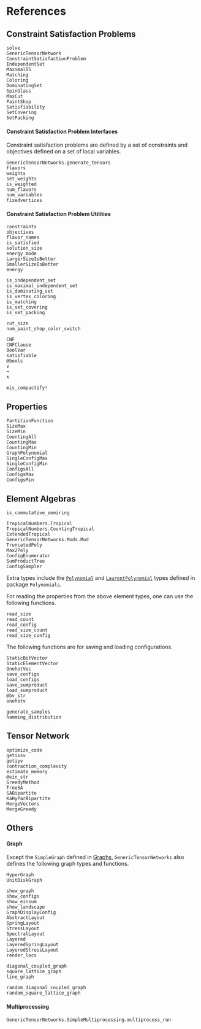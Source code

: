 # References
## Constraint Satisfaction Problems
```@docs
solve
GenericTensorNetwork
ConstraintSatisfactionProblem
IndependentSet
MaximalIS
Matching
Coloring
DominatingSet
SpinGlass
MaxCut
PaintShop
Satisfiability
SetCovering
SetPacking
```

#### Constraint Satisfaction Problem Interfaces

Constraint satisfaction problems are defined by a set of constraints and objectives defined on a set of local variables.

```@docs
GenericTensorNetworks.generate_tensors
flavors
weights
set_weights
is_weighted
num_flavors
num_variables
fixedvertices
```

#### Constraint Satisfaction Problem Utilities
```@docs
constraints
objectives
flavor_names
is_satisfied
solution_size
energy_mode
LargerSizeIsBetter
SmallerSizeIsBetter
energy

is_independent_set
is_maximal_independent_set
is_dominating_set
is_vertex_coloring
is_matching
is_set_covering
is_set_packing

cut_size
num_paint_shop_color_switch

CNF
CNFClause
BoolVar
satisfiable
@bools
∨
¬
∧

mis_compactify!
```

## Properties
```@docs
PartitionFunction
SizeMax
SizeMin
CountingAll
CountingMax
CountingMin
GraphPolynomial
SingleConfigMax
SingleConfigMin
ConfigsAll
ConfigsMax
ConfigsMin
```

## Element Algebras
```@docs
is_commutative_semiring
```

```@docs
TropicalNumbers.Tropical
TropicalNumbers.CountingTropical
ExtendedTropical
GenericTensorNetworks.Mods.Mod
TruncatedPoly
Max2Poly
ConfigEnumerator
SumProductTree
ConfigSampler
```

Extra types include the [`Polynomial`](https://juliamath.github.io/Polynomials.jl/stable/polynomials/polynomial/#Polynomial-2) and [`LaurentPolynomial`](https://juliamath.github.io/Polynomials.jl/stable/polynomials/polynomial/#Polynomials.LaurentPolynomial) types defined in package `Polynomials`.


For reading the properties from the above element types, one can use the following functions.

```@docs
read_size
read_count
read_config
read_size_count
read_size_config
```

The following functions are for saving and loading configurations.

```@docs
StaticBitVector
StaticElementVector
OnehotVec
save_configs
load_configs
save_sumproduct
load_sumproduct
@bv_str
onehotv

generate_samples
hamming_distribution
```

## Tensor Network
```@docs
optimize_code
getixsv
getiyv
contraction_complexity
estimate_memory
@ein_str
GreedyMethod
TreeSA
SABipartite
KaHyParBipartite
MergeVectors
MergeGreedy
```

## Others
#### Graph
Except the `SimpleGraph` defined in [Graphs](https://github.com/JuliaGraphs/Graphs.jl), `GenericTensorNetworks` also defines the following graph types and functions.

```@docs
HyperGraph
UnitDiskGraph

show_graph
show_configs
show_einsum
show_landscape
GraphDisplayConfig
AbstractLayout
SpringLayout
StressLayout
SpectralLayout
Layered
LayeredSpringLayout
LayeredStressLayout
render_locs

diagonal_coupled_graph
square_lattice_graph
line_graph

random_diagonal_coupled_graph
random_square_lattice_graph
```

#### Multiprocessing
```@docs
GenericTensorNetworks.SimpleMultiprocessing.multiprocess_run
```